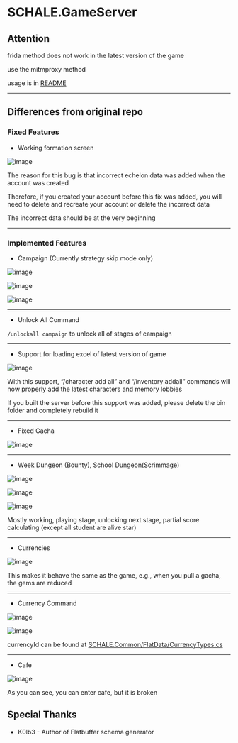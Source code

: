 # SCHALE.GameServer

## Attention

frida method does not work in the latest version of the game

use the mitmproxy method

usage is in [README](https://github.com/Endergreen12/SCHALE.GameServer/blob/master/Scripts/redirect_server_mitmproxy/README.md)

---

## Differences from original repo

### Fixed Features

- Working formation screen

![image](https://github.com/user-attachments/assets/33c98ed2-8124-4e28-9842-00fe3eb69872)

The reason for this bug is that incorrect echelon data was added when the account was created

Therefore, if you created your account before this fix was added, you will need to delete and recreate your account or delete the incorrect data

The incorrect data should be at the very beginning

---

### Implemented Features

- Campaign (Currently strategy skip mode only)

![image](https://github.com/user-attachments/assets/18feabe9-3013-4bfc-9ddf-d14bb6b6cbbe)

![image](https://github.com/user-attachments/assets/4f446aea-30a9-4ddf-aa51-daf930a5cb28)

![image](https://github.com/user-attachments/assets/6e91eafa-00dc-41c9-a418-ad2d32cdc386)

---

- Unlock All Command

`/unlockall campaign` to unlock all of stages of campaign

---

- Support for loading excel of latest version of game

![image](https://github.com/user-attachments/assets/2487164d-b56b-433b-a500-c6bd670c4f59)

With this support, “/character add all” and “/inventory addall” commands will now properly add the latest characters and memory lobbies

If you built the server before this support was added, please delete the bin folder and completely rebuild it

---

- Fixed Gacha

![image](https://github.com/user-attachments/assets/30f12db7-5405-4a11-9576-6a71ddb9c54f)

---

- Week Dungeon (Bounty), School Dungeon(Scrimmage)

![image](https://github.com/user-attachments/assets/0c773325-00b2-48fb-b24d-b617f40352cd)

![image](https://github.com/user-attachments/assets/abd58db4-276e-4a2b-8096-c96bd8753890)

![image](https://github.com/user-attachments/assets/661aa5a0-1ae7-4d7b-bf81-9a30fd026f93)

Mostly working, playing stage, unlocking next stage, partial score calculating (except all student are alive star)

---

- Currencies

![image](https://github.com/user-attachments/assets/e6340e55-2296-455f-a606-8e5062f67781)

This makes it behave the same as the game, e.g., when you pull a gacha, the gems are reduced

---

- Currency Command

![image](https://github.com/user-attachments/assets/b9f9d43a-7d0e-40d9-a6a4-8c836b19403a)

![image](https://github.com/user-attachments/assets/6e62d283-6edd-424b-920d-3767549e9ba0)

currencyId can be found at [SCHALE.Common/FlatData/CurrencyTypes.cs](https://github.com/Endergreen12/SCHALE.GameServer/blob/master/SCHALE.Common/FlatData/CurrencyTypes.cs)

---

- Cafe

![image](https://github.com/user-attachments/assets/4f8cf801-79a8-4712-b009-098aa55d9dd9)

As you can see, you can enter cafe, but it is broken

## Special Thanks

- K0lb3 - Author of Flatbuffer schema generator
